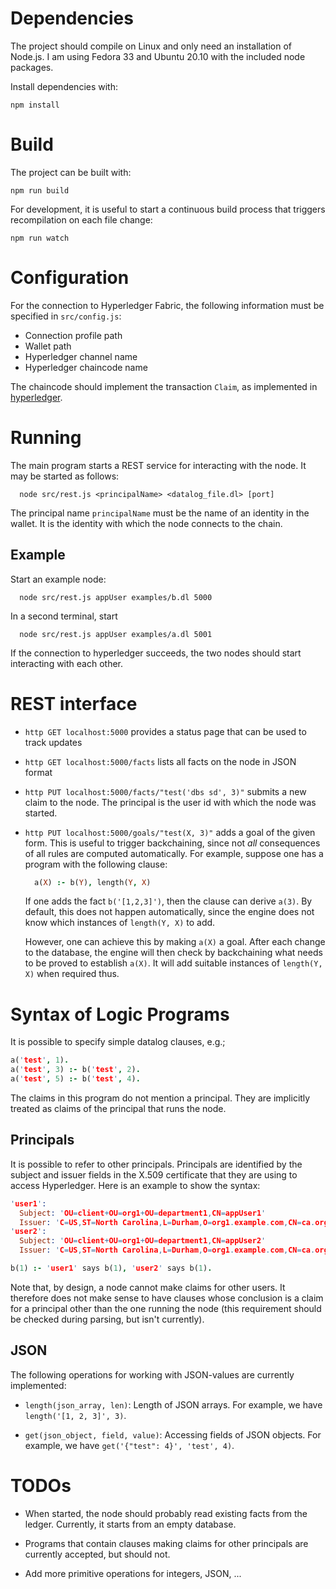 
# Dependencies

The project should compile on Linux and only need an installation
of Node.js. I am using Fedora 33 and Ubuntu 20.10 with the included
node packages.

Install dependencies with:
```
npm install
```

# Build

The project can be built with:
```
npm run build
```

For development, it is useful to start a continuous build process
that triggers recompilation on each file change:
```
npm run watch
```

# Configuration

For the connection to Hyperledger Fabric, the following information
must be specified in `src/config.js`:

- Connection profile path
- Wallet path
- Hyperledger channel name
- Hyperledger chaincode name

The chaincode should implement the transaction `Claim`, as 
implemented in [hyperledger](hyperledger).

# Running

The main program starts a REST service for interacting with the node.
It may be started as follows:
```
  node src/rest.js <principalName> <datalog_file.dl> [port]
```  
The principal name `principalName` must be the name of an identity
in the wallet. It is the identity with which the node connects to
the chain.

## Example

Start an example node:
```
  node src/rest.js appUser examples/b.dl 5000
```

In a second terminal, start
```
  node src/rest.js appUser examples/a.dl 5001
```  

If the connection to hyperledger succeeds, the two nodes should start
interacting with each other.


# REST interface

- `http GET localhost:5000` provides a status page that can be used to
track updates

- `http GET localhost:5000/facts` lists all facts on the node in JSON format

- `http PUT localhost:5000/facts/"test('dbs sd', 3)"` submits a new claim to 
   the node. The principal is the user id with which the node was started.

- `http PUT localhost:5000/goals/"test(X, 3)"` adds a goal of the given form.
  This is useful to trigger backchaining, since not *all* consequences
  of all rules are computed automatically. For example, suppose one has
  a program with the following clause:

    ```prolog
      a(X) :- b(Y), length(Y, X)
    ```

  If one adds the fact `b('[1,2,3]')`, then the clause can derive `a(3)`.
  By default, this does not happen automatically, since the engine does
  not know which instances of `length(Y, X)` to add.
  
  However, one can achieve this by making `a(X)` a goal.
  After each change to the database, the engine will then check by
  backchaining what needs to be proved to establish `a(X)`. It will
  add suitable instances of `length(Y, X)` when required thus.

# Syntax of Logic Programs

It is possible to specify simple datalog clauses, e.g.;
```prolog
a('test', 1).
a('test', 3) :- b('test', 2). 
a('test', 5) :- b('test', 4). 
```
The claims in this program do not mention a principal. They are
implicitly treated as claims of the principal that runs the node.

## Principals

It is possible to refer to other principals. Principals are identified
by the subject and issuer fields in the X.509 certificate that they are using to access Hyperledger.
Here is an example to show the syntax:
```prolog
'user1':
  Subject: 'OU=client+OU=org1+OU=department1,CN=appUser1'
  Issuer: 'C=US,ST=North Carolina,L=Durham,O=org1.example.com,CN=ca.org1.example.com'
'user2':
  Subject: 'OU=client+OU=org1+OU=department1,CN=appUser2'
  Issuer: 'C=US,ST=North Carolina,L=Durham,O=org1.example.com,CN=ca.org1.example.com'

b(1) :- 'user1' says b(1), 'user2' says b(1).
```

Note that, by design, a node cannot make claims for other users. 
It therefore does not make sense to have clauses whose conclusion is
a claim for a principal other than the one running the node
(this requirement should be checked during parsing, but isn't currently).

## JSON

The following operations for working with JSON-values are currently 
implemented:

- `length(json_array, len)`: Length of JSON arrays. 
   For example, we have `length('[1, 2, 3]', 3)`.

- `get(json_object, field, value)`: Accessing fields of JSON objects.
   For example, we have `get('{"test": 4}', 'test', 4)`.

# TODOs

- When started, the node should probably read existing facts from
  the ledger. Currently, it starts from an empty database.

- Programs that contain clauses making claims for other principals
  are currently accepted, but should not.

- Add more primitive operations for integers, JSON, ...
